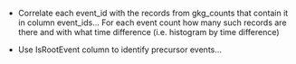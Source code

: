 
- Correlate each event_id with the records from gkg_counts that contain it in  column event_ids... For each event count how many such records are there
  and with what time difference (i.e. histogram by time difference)

- Use IsRootEvent column to identify precursor events...
